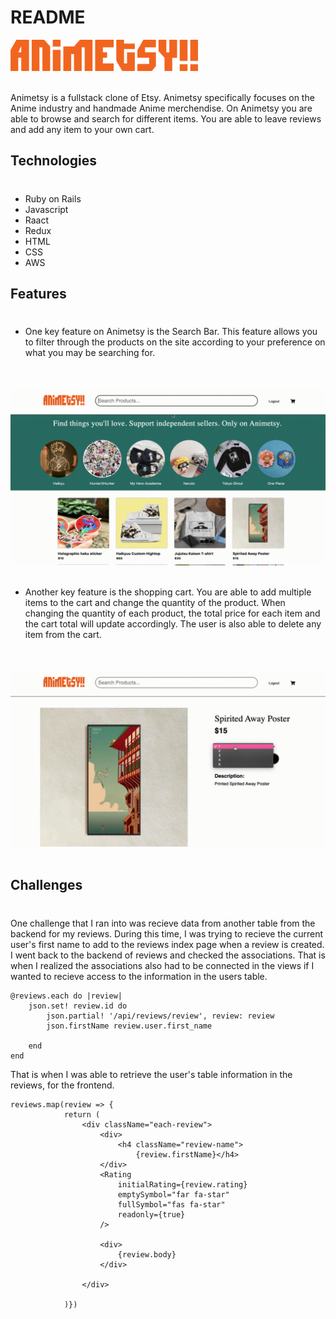 # README

<img src="app/assets/images/logo.png" width= 300px height=50px/>
<br/>
<br/>

Animetsy is a fullstack clone of Etsy. Animetsy specifically focuses on the Anime industry and handmade Anime merchendise. On Animetsy you are able to browse and search for different items. You are able to leave reviews and add any item to your own cart.

## Technologies
#
* Ruby on Rails
* Javascript
* Raact
* Redux
* HTML
* CSS
* AWS

## Features
#

* One key feature on Animetsy is the Search Bar. This feature allows you to filter through the products on the site according to your preference on what you may be searching for.
<br/>
<br/>

<img src="app/assets/images/search.gif"/>

<br/>
<br/>


* Another key feature is the shopping cart. You are able to add multiple items to the cart and change the quantity of the product. When changing the quantity of each product, the total price for each item and the cart total will update accordingly. The user is also able to delete any item from the cart.

<br/>
<br/>

<img src="app/assets/images/cart.gif"/>

<br/>
<br/>

## Challenges
#

One challenge that I ran into was recieve data from another table from the backend for my reviews. During this time, I was trying to recieve the current user's first name to add to the reviews index page when a review is created. I went back to the backend of reviews and checked the associations. That is when I realized the associations also had to be connected in the views if I wanted to recieve access to the information in the users table.

```
@reviews.each do |review|
    json.set! review.id do 
        json.partial! '/api/reviews/review', review: review 
        json.firstName review.user.first_name

    end
end
```
That is when I was able to retrieve the user's table information in the reviews, for the frontend. 

```
reviews.map(review => {
            return (
                <div className="each-review">
                    <div>
                        <h4 className="review-name">
                            {review.firstName}</h4>
                    </div>
                    <Rating
                        initialRating={review.rating}
                        emptySymbol="far fa-star"
                        fullSymbol="fas fa-star"
                        readonly={true}
                    />
                    
                    <div>
                        {review.body}
                    </div>
                        
                </div>
            
            )})
```